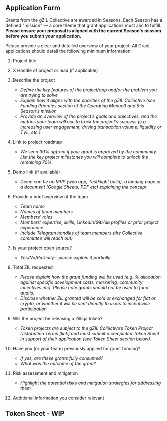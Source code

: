 ## Application Form

Grants from the gZIL Collective are awarded in Seasons. Each Season has a defined "mission" — a core theme that grant applications must aim to fulfill. **Please ensure your proposal is aligned with the current Season's mission before you submit your application.**

Please provide a clear and detailed overview of your project. All Grant applications should detail the following minimum information:

1. Project title

2. X Handle of project or lead (if applicable)

3. Describe the project
    - *Define the key features of the project/app and/or the problem you are trying to solve*
    - *Explain how it aligns with the priorities of the gZIL Collective (see Funding Priorities section of the Operating Manual) and this Season's mission*
    - *Provide an overview of the project’s goals and objectives, and the metrics your team will use to track the project’s success (e.g. increasing user engagement, driving transaction volume, liquidity or TVL, etc.)*

4. Link to project roadmap
    - *We send 30% upfront if your grant is approved by the community. List the key project milestones you will complete to unlock the remaining 70%.*

5. Demo link (if available)
    - *Demo can be an MVP (web app, TestFlight build), a landing page or a document (Google Sheets, PDF etc) explaining the concept*

6. Provide a brief overview of the team
    - *Team name*
    - *Names of team members*
    - *Members’ roles*
    - *Members’ expertise, skills, LinkedIn/GitHub profiles or prior project experience*
    - *Include Telegram handles of team members (the Collective committee will reach out)*

7. Is your project open source?
    - *Yes/No/Partially – please explain if partially*

8. Total ZIL requested
    - *Please explain how the grant funding will be used (e.g. % allocation against specific development costs, marketing, community incentives etc). Please note grants should not be used to fund audits.*
    - *Disclose whether ZIL granted will be sold or exchanged for fiat or crypto, or whether it will be sent directly to users to incentivise participation*

9. Will the project be releasing a Zilliqa token?
    - *Token projects are subject to the gZIL Collective’s Token Project Distribution Terms [link] and must submit a completed Token Sheet in support of their application (see Token Sheet section below).*

10. Have you (or your team) previously applied for grant funding? 
    - *If yes, are these grants fully consumed?*
    - *What was the outcome of the grant?*

11. Risk assessment and mitigation
    - *Highlight the potential risks and mitigation strategies for addressing them*

12. Additional information you consider relevant



## Token Sheet - WIP
